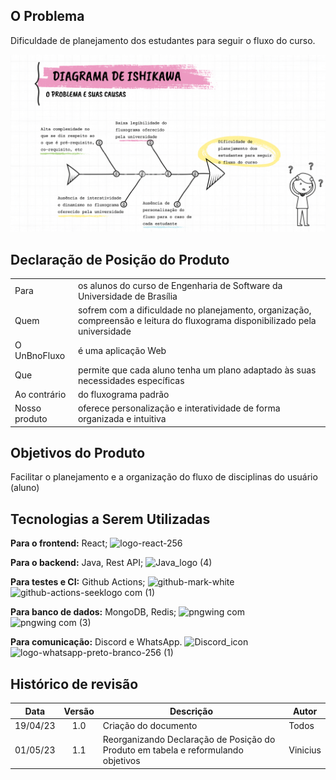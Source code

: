 ## O Problema
Dificuldade de planejamento dos estudantes para seguir o fluxo do curso.

![UnBNoFluxo - Apresentação de projeto](docs/../../img/Ishikawa.png)

##	Declaração de Posição do Produto
|               |                                                                                                                              |
| ------------- | ---------------------------------------------------------------------------------------------------------------------------- |
| Para          | os alunos do curso de Engenharia de Software da Universidade de Brasília                                                     |
| Quem          | sofrem com a dificuldade no planejamento, organização, compreensão e leitura do fluxograma disponibilizado pela universidade |
| O UnBnoFluxo  | é uma aplicação Web                                                                                                          |
| Que           | permite que cada aluno tenha um plano adaptado às suas necessidades específicas                                              |
| Ao contrário  | do fluxograma padrão                                                                                                         |
| Nosso produto | oferece personalização e interatividade de forma organizada e intuitiva                                                      |

## Objetivos do Produto
Facilitar o planejamento e a organização do fluxo de disciplinas do usuário (aluno)

## Tecnologias a Serem Utilizadas
**Para o frontend:** React; ![logo-react-256](https://user-images.githubusercontent.com/60819460/233812583-5abd8a5d-aba5-4718-9465-e1a35474e258.png) 

**Para o backend:** Java, Rest API; ![Java_logo (4)](https://user-images.githubusercontent.com/60819460/233813519-623d1fbf-b804-4699-a2ad-bc752b5a4369.png)

**Para testes e CI:** Github Actions; ![github-mark-white](https://user-images.githubusercontent.com/60819460/233812659-5a6449ab-8615-4a58-adb6-a7cc390c91f5.png)  ![github-actions-seeklogo com (1)](https://user-images.githubusercontent.com/60819460/233813240-9d1d8312-0c7e-4c17-b375-71bd3499c256.png)

**Para banco de dados:** MongoDB, Redis; ![pngwing com](https://user-images.githubusercontent.com/60819460/233812789-dc85bf6a-79c7-4f7c-adfc-a64f1e0481b6.png) ![pngwing com (3)](https://user-images.githubusercontent.com/60819460/233812895-48406d04-df73-4c85-a5f3-c229316a2c1b.png)

**Para comunicação:** Discord e WhatsApp. ![Discord_icon](https://user-images.githubusercontent.com/60819460/233812573-f7c358ae-980f-4f53-8530-57b36d0fcbd3.png) ![logo-whatsapp-preto-branco-256 (1)](https://user-images.githubusercontent.com/60819460/233812715-0fc318f3-9c6c-4de2-96c6-7df454ec7a79.png)

## Histórico de revisão
|   Data   | Versão | Descrição                                                                         | Autor    |
| :------: | :----: | --------------------------------------------------------------------------------- | -------- |
| 19/04/23 |  1.0   | Criação do documento                                                              | Todos    |
| 01/05/23 |  1.1   | Reorganizando Declaração de Posição do Produto em tabela e reformulando objetivos | Vinicius |